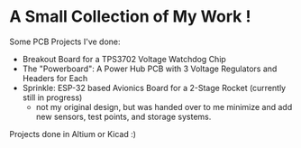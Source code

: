 # A Small Collection of My Work !

Some PCB Projects I've done:

- Breakout Board for a TPS3702 Voltage Watchdog Chip
- The "Powerboard":  A Power Hub PCB with 3 Voltage Regulators and Headers for Each
- Sprinkle: ESP-32 based Avionics Board for a 2-Stage Rocket (currently still in progress)
  - not my original design, but was handed over to me minimize and add new sensors, test points, and storage systems.

Projects done in Altium or Kicad :)
